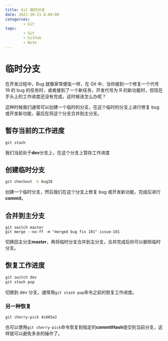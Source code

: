 ```yaml
---
title: Git 临时分支
date: 2021-10-21 6:00:00
categories:
        - Git
tags:
        - Git
        - Github
        - Note
---
```


# 临时分支

在开发过程中，Bug 就像家常便饭一样，在 Git 中，当你接到一个修复一个代号 19 的 bug 的任务时，或者接到了一个新任务，开发代号为 R 的新功能时，但现在手头上的工作进度还没有完成，这时候该怎么办呢？

这种时候我们通常可以创建一个临时的分支，在这个临时的分支上进行修复 bug 或开发新功能，最后在将这个分支合并到主分支。

## 暂存当前的工作进度

```
git stash
```

我们当前处于**dev**分支上，在这个分支上暂存工作进度

## 创建临时分支

```cmd
git checkout -b bug18
```

创建一个临时分支，然后我们在这个分支上修复 bug 或开发新功能，完成后进行**commit**。

## 合并到主分支

```、
git switch master
git merge --no-ff -m "merged bug fix 101" issue-101
```

切换回主分支**master**，再将临时分支合并到主分支，合并完成后你可以删除临时分支。

## 恢复工作进度

```cmd
git switch dev
git stash pop
```

切换到 dev 分支，通常用`git stash pop`命令之前的恢复工作进度。

### 另一种恢复

```
git cherry-pick 4c805e2
```

也可以使用`git cherry-pick`命令恢复到指定的**commitHash**提交到当前分支，这样就可以避免多余的操作了。
